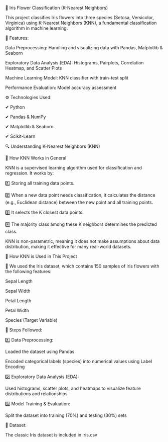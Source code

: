 🌸 Iris Flower Classification (K-Nearest Neighbors)

This project classifies Iris flowers into three species (Setosa, Versicolor, Virginica) using K-Nearest Neighbors (KNN), a fundamental classification algorithm in machine learning.

📌 Features:

Data Preprocessing: Handling and visualizing data with Pandas, Matplotlib & Seaborn

Exploratory Data Analysis (EDA): Histograms, Pairplots, Correlation Heatmap, and Scatter Plots

Machine Learning Model: KNN classifier with train-test split

Performance Evaluation: Model accuracy assessment

⚙️ Technologies Used:

✔ Python

✔ Pandas & NumPy

✔ Matplotlib & Seaborn

✔ Scikit-Learn

🔍 Understanding K-Nearest Neighbors (KNN)

📖 How KNN Works in General

KNN is a supervised learning algorithm used for classification and regression. It works by:

1️⃣ Storing all training data points.

2️⃣ When a new data point needs classification, it calculates the distance (e.g., Euclidean distance) between the new point and all training points.

3️⃣ It selects the K closest data points.

4️⃣ The majority class among these K neighbors determines the predicted class.

KNN is non-parametric, meaning it does not make assumptions about data distribution, making it effective for many real-world datasets.

🔬 How KNN is Used in This Project

📌 We used the Iris dataset, which contains 150 samples of iris flowers with the following features:

Sepal Length

Sepal Width

Petal Length

Petal Width

Species (Target Variable)

📌 Steps Followed:

1️⃣ Data Preprocessing:

Loaded the dataset using Pandas

Encoded categorical labels (species) into numerical values using Label Encoding

2️⃣ Exploratory Data Analysis (EDA):

Used histograms, scatter plots, and heatmaps to visualize feature distributions and relationships

3️⃣ Model Training & Evaluation:

Split the dataset into training (70%) and testing (30%) sets

📂 Dataset:

The classic Iris dataset is included in iris.csv
